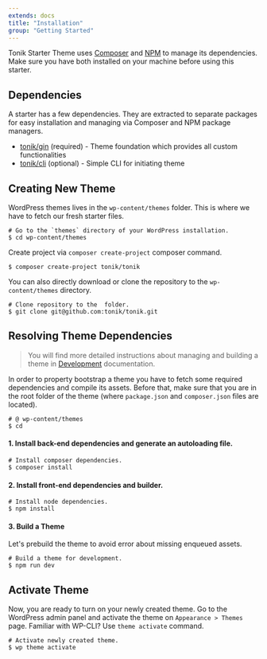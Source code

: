 ```yaml
---
extends: docs
title: "Installation"
group: "Getting Started"
---
```


Tonik Starter Theme uses [Composer](https://getcomposer.org/) and [NPM](https://www.npmjs.com/) to manage its dependencies. Make sure you have both installed on your machine before using this starter.

## Dependencies

A starter has a few dependencies. They are extracted to separate packages for easy installation and managing via Composer and NPM package managers.

- [tonik/gin](https://github.com/tonik/gin) (required) - Theme foundation which provides all custom functionalities
- [tonik/cli](https://github.com/tonik/cli) (optional) - Simple CLI for initiating theme

## Creating New Theme

WordPress themes lives in the `wp-content/themes` folder. This is where we have to fetch our fresh starter files.

<pre class="pre pre--dark"><code class="language-bash"># Go to the `themes` directory of your WordPress installation.
$ cd wp-content/themes</code></pre>

Create project via `composer create-project` composer command.

<pre class="pre pre--dark"><code class="language-bash">$ composer create-project tonik/tonik <theme-name></code></pre>

You can also directly download or clone the repository to the `wp-content/themes` directory.

<pre class="pre pre--dark"><code class="language-bash"># Clone repository to the <theme-name> folder.
$ git clone git@github.com:tonik/tonik.git <theme-name></code></pre>

## Resolving Theme Dependencies

> You will find more detailed instructions about managing and building a theme in [Development](https://github.com/tonik/tonik/wiki/Development) documentation.

In order to property bootstrap a theme you have to fetch some required dependencies and compile its assets. Before that, make sure that you are in the root folder of the theme (where `package.json` and `composer.json` files are located).

<pre class="pre pre--dark"><code class="language-bash"># @ wp-content/themes
$ cd <theme-name></code></pre>

#### 1. Install back-end dependencies and generate an autoloading file.

<pre class="pre pre--dark"><code class="language-bash"># Install composer dependencies.
$ composer install</code></pre>

#### 2. Install front-end dependencies and builder.

<pre class="pre pre--dark"><code class="language-bash"># Install node dependencies.
$ npm install</code></pre>

#### 3. Build a Theme

Let's prebuild the theme to avoid error about missing enqueued assets.

<pre class="pre pre--dark"><code class="language-bash"># Build a theme for development.
$ npm run dev</code></pre>

## Activate Theme

Now, you are ready to turn on your newly created theme. Go to the WordPress admin panel and activate the theme on `Appearance > Themes` page. Familiar with WP-CLI? Use `theme activate` command.

<pre class="pre pre--dark"><code class="language-bash"># Activate newly created theme.
$ wp theme activate <theme-name></code></pre>
